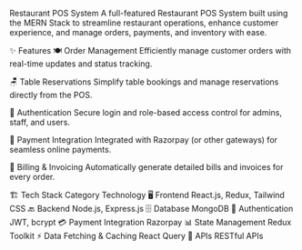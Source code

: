  Restaurant POS System
A full-featured Restaurant POS System built using the MERN Stack to streamline restaurant operations, enhance customer experience, and manage orders, payments, and inventory with ease.

✨ Features
🍽️ Order Management
Efficiently manage customer orders with real-time updates and status tracking.

🪑 Table Reservations
Simplify table bookings and manage reservations directly from the POS.

🔐 Authentication
Secure login and role-based access control for admins, staff, and users.

💸 Payment Integration
Integrated with Razorpay (or other gateways) for seamless online payments.

🧾 Billing & Invoicing
Automatically generate detailed bills and invoices for every order.

🏗️ Tech Stack
Category	Technology
🖥️ Frontend	React.js, Redux, Tailwind CSS
🔙 Backend	Node.js, Express.js
🗄️ Database	MongoDB
🔐 Authentication	JWT, bcrypt
💳 Payment Integration	Razorpay
📊 State Management	Redux Toolkit
⚡ Data Fetching & Caching	React Query
🔗 APIs	RESTful APIs
